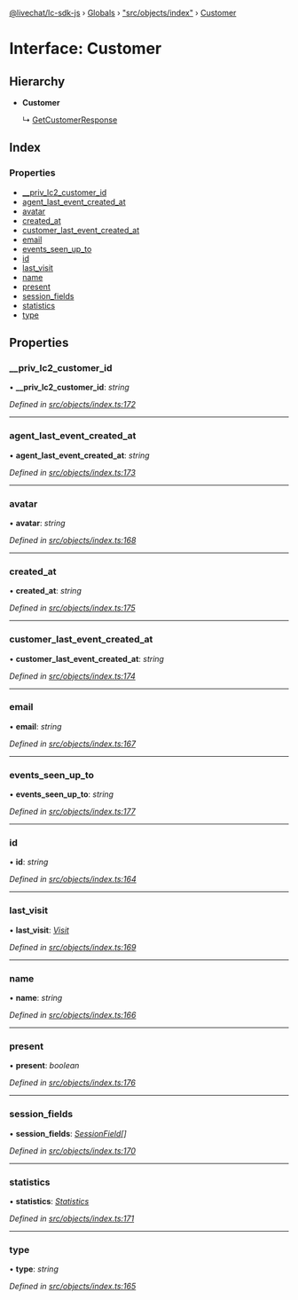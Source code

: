 [@livechat/lc-sdk-js](../README.md) › [Globals](../globals.md) › ["src/objects/index"](../modules/_src_objects_index_.md) › [Customer](_src_objects_index_.customer.md)

# Interface: Customer

## Hierarchy

* **Customer**

  ↳ [GetCustomerResponse](_src_agent_structures_.getcustomerresponse.md)

## Index

### Properties

* [__priv_lc2_customer_id](_src_objects_index_.customer.md#__priv_lc2_customer_id)
* [agent_last_event_created_at](_src_objects_index_.customer.md#agent_last_event_created_at)
* [avatar](_src_objects_index_.customer.md#avatar)
* [created_at](_src_objects_index_.customer.md#created_at)
* [customer_last_event_created_at](_src_objects_index_.customer.md#customer_last_event_created_at)
* [email](_src_objects_index_.customer.md#email)
* [events_seen_up_to](_src_objects_index_.customer.md#events_seen_up_to)
* [id](_src_objects_index_.customer.md#id)
* [last_visit](_src_objects_index_.customer.md#last_visit)
* [name](_src_objects_index_.customer.md#name)
* [present](_src_objects_index_.customer.md#present)
* [session_fields](_src_objects_index_.customer.md#session_fields)
* [statistics](_src_objects_index_.customer.md#statistics)
* [type](_src_objects_index_.customer.md#type)

## Properties

###  __priv_lc2_customer_id

• **__priv_lc2_customer_id**: *string*

*Defined in [src/objects/index.ts:172](https://github.com/livechat/lc-sdk-js/blob/21d7a55/src/objects/index.ts#L172)*

___

###  agent_last_event_created_at

• **agent_last_event_created_at**: *string*

*Defined in [src/objects/index.ts:173](https://github.com/livechat/lc-sdk-js/blob/21d7a55/src/objects/index.ts#L173)*

___

###  avatar

• **avatar**: *string*

*Defined in [src/objects/index.ts:168](https://github.com/livechat/lc-sdk-js/blob/21d7a55/src/objects/index.ts#L168)*

___

###  created_at

• **created_at**: *string*

*Defined in [src/objects/index.ts:175](https://github.com/livechat/lc-sdk-js/blob/21d7a55/src/objects/index.ts#L175)*

___

###  customer_last_event_created_at

• **customer_last_event_created_at**: *string*

*Defined in [src/objects/index.ts:174](https://github.com/livechat/lc-sdk-js/blob/21d7a55/src/objects/index.ts#L174)*

___

###  email

• **email**: *string*

*Defined in [src/objects/index.ts:167](https://github.com/livechat/lc-sdk-js/blob/21d7a55/src/objects/index.ts#L167)*

___

###  events_seen_up_to

• **events_seen_up_to**: *string*

*Defined in [src/objects/index.ts:177](https://github.com/livechat/lc-sdk-js/blob/21d7a55/src/objects/index.ts#L177)*

___

###  id

• **id**: *string*

*Defined in [src/objects/index.ts:164](https://github.com/livechat/lc-sdk-js/blob/21d7a55/src/objects/index.ts#L164)*

___

###  last_visit

• **last_visit**: *[Visit](_src_objects_index_.visit.md)*

*Defined in [src/objects/index.ts:169](https://github.com/livechat/lc-sdk-js/blob/21d7a55/src/objects/index.ts#L169)*

___

###  name

• **name**: *string*

*Defined in [src/objects/index.ts:166](https://github.com/livechat/lc-sdk-js/blob/21d7a55/src/objects/index.ts#L166)*

___

###  present

• **present**: *boolean*

*Defined in [src/objects/index.ts:176](https://github.com/livechat/lc-sdk-js/blob/21d7a55/src/objects/index.ts#L176)*

___

###  session_fields

• **session_fields**: *[SessionField](_src_objects_index_.sessionfield.md)[]*

*Defined in [src/objects/index.ts:170](https://github.com/livechat/lc-sdk-js/blob/21d7a55/src/objects/index.ts#L170)*

___

###  statistics

• **statistics**: *[Statistics](_src_objects_index_.statistics.md)*

*Defined in [src/objects/index.ts:171](https://github.com/livechat/lc-sdk-js/blob/21d7a55/src/objects/index.ts#L171)*

___

###  type

• **type**: *string*

*Defined in [src/objects/index.ts:165](https://github.com/livechat/lc-sdk-js/blob/21d7a55/src/objects/index.ts#L165)*
